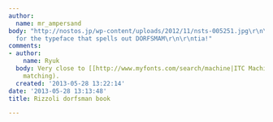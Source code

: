 ```yaml
---
author:
  name: mr_ampersand
body: "http://nostos.jp/wp-content/uploads/2012/11/nsts-005251.jpg\r\n\r\nLooking
  for the typeface that spells out DORFSMAM\r\n\r\ntia!"
comments:
- author:
    name: Ryuk
  body: Very close to [[http://www.myfonts.com/search/machine|ITC Machine]] (if not
    matching).
  created: '2013-05-28 13:22:14'
date: '2013-05-28 13:13:48'
title: Rizzoli dorfsman book

---
```

